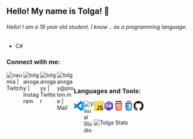## Hello! My name is Tolga! 👋

###### Hello! I am a 19 year old student. I know .. as a programming language.

- C#

### Connect with me:

[<img align="left" alt="naumia | Twitch" width="44px" src="https://img.icons8.com/fluent/2x/twitch.png" />][twitch]
[<img align="left" alt="tolganogay | Instagram" width="44px" src="https://i.ibb.co/tz8skHM/icons8-instagram-48.png" />][instagram]
[<img align="left" alt="tolganogayy | Twitter" width="44px" src="https://i.ibb.co/X21cv6f/icons8-twitter-48-1.png" />][twitter]
[<img align="left" alt="tolganogay@proton.me | Mail" width="44px" src="https://i.ibb.co/B30FNx8/icons8-protonmail-48.png" />][mail]


<br />

### Languages and Tools:

<img align="left" alt="Visual Studio Code" width="26px" src="https://raw.githubusercontent.com/github/explore/80688e429a7d4ef2fca1e82350fe8e3517d3494d/topics/visual-studio-code/visual-studio-code.png" />
<img align="left" alt="Visual Studio" width="26px" src="https://i.ibb.co/CtQVLrB/icons8-visual-studio-48.png" />
<img align="left" alt="JavaScript" width="26px" src="https://raw.githubusercontent.com/github/explore/80688e429a7d4ef2fca1e82350fe8e3517d3494d/topics/javascript/javascript.png" />
<img align="left" alt="C#" width="26px" src="https://raw.githubusercontent.com/github/explore/80688e429a7d4ef2fca1e82350fe8e3517d3494d/topics/csharp/csharp.png" />
<img align="left" alt="HTML5" width="26px" src="https://raw.githubusercontent.com/github/explore/80688e429a7d4ef2fca1e82350fe8e3517d3494d/topics/html/html.png" />
<img align="left" alt="CSS3" width="26px" src="https://raw.githubusercontent.com/github/explore/80688e429a7d4ef2fca1e82350fe8e3517d3494d/topics/css/css.png" />
<img align="left" alt="GitHub" width="26px" src="https://raw.githubusercontent.com/github/explore/78df643247d429f6cc873026c0622819ad797942/topics/github/github.png" />

<br />
<br />

![Tolga Stats](https://github-readme-stats.vercel.app/api?username=TolgaNogay&show_icons=true&theme=radical)

[instagram]: https://www.instagram.com/tolganogay
[twitch]: https://www.twitch.tv/naumia
[twitter]: https://www.twitter.com/tolganogayy
[mail]: mailto:tolganogay@proton.me
